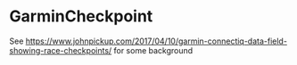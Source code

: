 # GarminCheckpoint
See https://www.johnpickup.com/2017/04/10/garmin-connectiq-data-field-showing-race-checkpoints/ for some background

